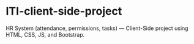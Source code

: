 # ITI-client-side-project
HR System (attendance, permissions, tasks) — Client-Side project using HTML, CSS, JS, and Bootstrap.  
